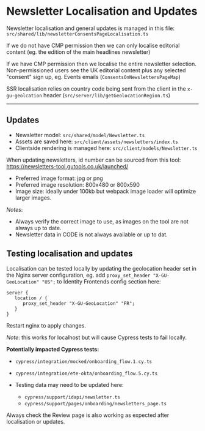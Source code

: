# Newsletter Localisation and Updates

Newsletter localisation and general updates is managed in this file:
`src/shared/lib/newsletterConsentsPageLocalisation.ts`

If we do not have CMP permission then we can only localise editorial content (eg. the edition of the main headlines newsletter)

If we have CMP permission then we localise the entire newsletter selection. Non-permissioned users see the UK editorial content plus any selected "consent" sign up, eg. Events emails (`ConsentsOnNewslettersPageMap`)

SSR localisation relies on country code being sent from the client in the `x-gu-geolcation` header (`src/server/lib/getGeolocationRegion.ts`)

---

## Updates

- Newsletter model: `src/shared/model/Newsletter.ts`
- Assets are saved here: `src/client/assets/newsletters/index.ts`
- Clientside rendering is managed here: `src/client/models/Newsletter.ts`

When updating newsletters, id number can be sourced from this tool: https://newsletters-tool.gutools.co.uk/launched/

- Preferred image format: jpg or png
- Preferred image resolution: 800x480 or 800x590
- Image size: ideally under 100kb but webpack image loader will optimize larger images.

_Notes_:

- Always verify the correct image to use, as images on the tool are not always up to date.
- Newsletter data in CODE is not always available or up to dat.

## Testing localisation and updates

Localisation can be tested locally by updating the geolocation header set in the Nginx server configuration, eg. add `proxy_set_header "X-GU-GeoLocation" "US";` to Identity Frontends config section here:

```
server {
   location / {
      proxy_set_header "X-GU-GeoLocation" "FR";
   }
}
```

Restart nginx to apply changes.

_Note_: this works for localhost but will cause Cypress tests to fail locally.

**Potentially impacted Cypress tests:**

- `cypress/integration/mocked/onboarding_flow.1.cy.ts`
- `cypress/integration/ete-okta/onboarding_flow.5.cy.ts`

- Testing data may need to be updated here:
  - `cypress/support/idapi/newsletter.ts`
  - `cypress/support/pages/onboarding/newsletters_page.ts`

Always check the Review page is also working as expected after localisation or updates.
